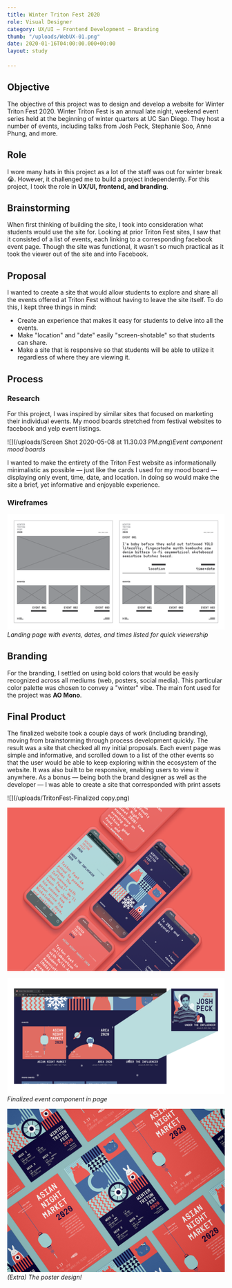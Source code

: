 ```yaml
---
title: Winter Triton Fest 2020
role: Visual Designer
category: UX/UI — Frontend Development — Branding
thumb: "/uploads/WebUX-01.png"
date: 2020-01-16T04:00:00.000+00:00
layout: study

---
```

## Objective

The objective of this project was to design and develop a website for Winter Triton Fest 2020. Winter Triton Fest is an annual late night, weekend event series held at the beginning of winter quarters at UC San Diego. They host a number of events, including talks from Josh Peck, Stephanie Soo, Anne Phung, and more.

## Role

I wore many hats in this project as a lot of the staff was out for winter break 😭. However, it challenged me to build a project independently. For this project, I took the role in **UX/UI, frontend, and branding**.

## Brainstorming

When first thinking of building the site, I took into consideration what students would use the site for. Looking at prior Triton Fest sites, I saw that it consisted of a list of events, each linking to a corresponding facebook event page. Though the site was functional, it wasn't so much practical as it took the viewer out of the site and into Facebook.

## Proposal

I wanted to create a site that would allow students to explore and share all the events offered at Triton Fest without having to leave the site itself. To do this, I kept three things in mind:

* Create an experience that makes it easy for students to delve into all the events.
* Make "location" and "date" easily "screen-shotable" so that students can share.
* Make a site that is responsive so that students will be able to utilize it regardless of where they are viewing it.

## Process

### Research

For this project, I was inspired by similar sites that focused on marketing their individual events. My mood boards stretched from festival websites to facebook and yelp event listings.

![](/uploads/Screen Shot 2020-05-08 at 11.30.03 PM.png)_Event component mood boards_

I wanted to make the entirety of the Triton Fest website as informationally minimalistic as possible — just like the cards I used for my mood board — displaying only event, time, date, and location. In doing so would make the site a brief, yet informative and enjoyable experience.

### Wireframes

![Landing page with events, dates, and times listed for quick viewership](/uploads/TritonFestWireframe-01.png)_Landing page with events, dates, and times listed for quick viewership_

## Branding

For the branding, I settled on using bold colors that would be easily recognized across all mediums (web, posters, social media). This particular color palette was chosen to convey a "winter" vibe. The main font used for the project was **AO Mono**.

## Final Product

The finalized website took a couple days of work (including branding), moving from brainstorming through process development quickly. The result was a site that checked all my initial proposals. Each event page was simple and informative, and scrolled down to a list of the other events so that the user would be able to keep exploring within the ecosystem of the website. It was also built to be responsive, enabling users to view it anywhere. As a bonus — being both the brand designer as well as the developer — I was able to create a site that corresponded with print assets

![](/uploads/TritonFest-Finalized copy.png)

![](/uploads/MobileUI.png)

![](/uploads/TritonFestComponent-01.png)_Finalized event component in page_

![](/uploads/Tfest001.png)_(Extra) The poster design!_